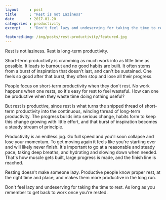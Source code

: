 ```yaml
---
layout     : post
title      : "Rest is not Laziness"
date       : 2017-01-20
categories : productivity
excerpt    : "Don't feel lazy and undeserving for taking the time to rest. One can't be productive without rest."

featured-img: /img/posts/rest-productivity/featured.jpg
---
```


Rest is not laziness. Rest is long-term productivity.

Short-term productivity is cramming as much work into as little time as possible. It leads to burnout and no good habits are built. It often stems from a burst of inspiration that doesn't last, and can't be sustained. One feels so good after that burst, they often stop and lose all their progress.

People focus on short-term productivity when they don't rest. No work happens when one rests, so it's easy for rest to feel wasteful. How can one be productive when they waste time doing nothing useful?

But rest is productive, since rest is what turns the snipped thread of short-term productivity into the continuous, winding thread of long-term productivity. The progress builds into serious change, habits form to keep this change growing with little effort, and that burst of inspiration becomes a steady stream of principle.

Productivity is an endless jog. Go full speed and you'll soon collapse and lose your momentum. To get moving again it feels like you're starting over and will likely never finish. It's important to go at a reasonable and steady pace, taking deep breaths, and hydrating and slowing down when needed. That's how muscle gets built, large progress is made, and the finish line is reached.

Resting doesn't make someone lazy. Productive people know proper rest, at the right time and place, and makes them more productive in the long run.

Don't feel lazy and undeserving for taking the time to rest. As long as you remember to get back to work once you're rested.